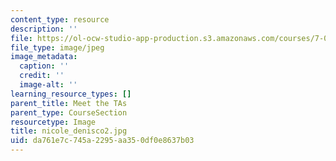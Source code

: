 ```yaml
---
content_type: resource
description: ''
file: https://ol-ocw-studio-app-production.s3.amazonaws.com/courses/7-01sc-fundamentals-of-biology-fall-2011/da761e7c745a2295aa350df0e8637b03_nicole_denisco2.jpg
file_type: image/jpeg
image_metadata:
  caption: ''
  credit: ''
  image-alt: ''
learning_resource_types: []
parent_title: Meet the TAs
parent_type: CourseSection
resourcetype: Image
title: nicole_denisco2.jpg
uid: da761e7c-745a-2295-aa35-0df0e8637b03
---
```

